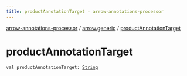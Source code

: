 ```yaml
---
title: productAnnotationTarget - arrow-annotations-processor
---
```


[arrow-annotations-processor](../index.html) / [arrow.generic](index.html) / [productAnnotationTarget](./product-annotation-target.html)

# productAnnotationTarget

`val productAnnotationTarget: `[`String`](https://kotlinlang.org/api/latest/jvm/stdlib/kotlin/-string/index.html)